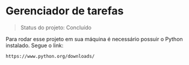 <h1>Gerenciador de tarefas</h1>

> Status do projeto: Concluído

Para rodar esse projeto em sua máquina é necessário possuir o Python instalado. Segue o link:

```
https://www.python.org/downloads/
```
